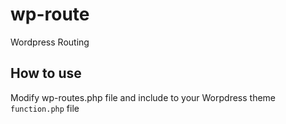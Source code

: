 # wp-route
Wordpress Routing

## How to use
Modify wp-routes.php file and include to your Worpdress theme `function.php` file
